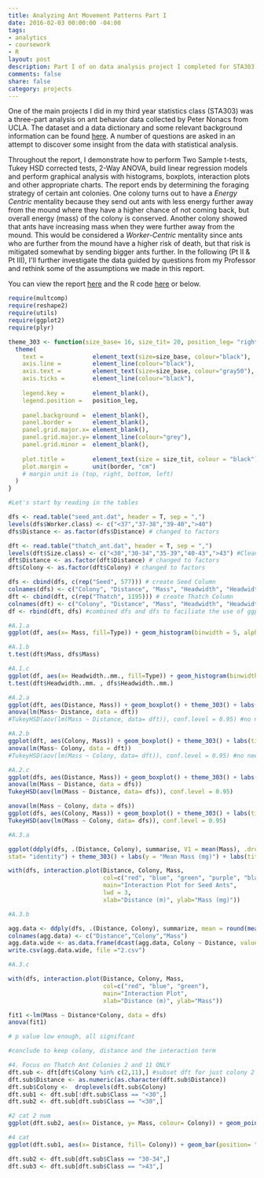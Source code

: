 ```yaml
---
title: Analyzing Ant Movement Patterns Part I
date: 2016-02-03 00:00:00 -04:00
tags:
- analytics
- coursework
- R
layout: post
description: Part I of on data analysis project I completed for STA303 at the University of Toronto. 
comments: false
share: false
category: projects
---
```


One of the main projects I did in my third year statistics class (STA303) was a three-part analysis on ant behavior data collected by Peter Nonacs from UCLA. The dataset and a data dictionary and some relevant background information can be found [here](http://www.stat.ucla.edu/projects/datasets/ant-explanation.html). A number of questions are asked in an attempt to discover some insight from the data with statistical analysis.

Throughout the report, I demonstrate how to perform Two Sample t-tests, Tukey HSD corrected tests, 2-Way ANOVA, build linear regression models and perform graphical analysis with histograms, boxplots, interaction plots and other appropriate charts. The report ends by determining the foraging strategy of certain ant colonies. One colony turns out to have a *Energy Centric* mentality because they send out ants with less energy further away from the mound where they have a higher chance of not coming back, but overall energy (mass) of the colony is conserved. Another colony showed that ants have increasing mass when they were further away from the mound. This would be considered a *Worker-Centric* mentality since ants who are further from the mound have a higher risk of death, but that risk is mitigated somewhat by sending bigger ants further. In the following (Pt II & Pt III), I'll further investigate the data guided by questions from my Professor and rethink some of the assumptions we made in this report. 

You can view the report [here](http://www.justinsjlee.com/A1_Report.pdf) and the R code [here](http://www.justinsjlee.com/A1.R) or below.

```r
require(multcomp)
require(reshape2)
require(utils)
require(ggplot2)
require(plyr)

theme_303 <- function(size_base= 16, size_tit= 20, position_leg= "right", border=c(0.25,0.25,0.25,0.25)) {
  theme(
    text =              element_text(size=size_base, colour="black"),
    axis.line =         element_line(colour="black"),
    axis.text =         element_text(size=size_base, colour="gray50"),
    axis.ticks =        element_line(colour="black"),
    
    legend.key =        element_blank(),
    legend.position =   position_leg,
    
    panel.background =  element_blank(),
    panel.border =      element_blank(),
    panel.grid.major.x= element_blank(),
    panel.grid.major.y= element_line(colour="grey"),
    panel.grid.minor =  element_blank(),
    
    plot.title =        element_text(size = size_tit, colour = "black"),
    plot.margin =       unit(border, "cm")
    # margin unit is (top, right, bottom, left)
  )
}

#Let's start by reading in the tables 

dfs <- read.table("seed_ant.dat", header = T, sep = ",")
levels(dfs$Worker.class) <- c("<37","37-38","39-40",">40")
dfs$Distance <- as.factor(dfs$Distance) # changed to factors

dft <- read.table("thatch_ant.dat", header = T, sep = ",")
levels(dft$Size.class) <- c("<30","30-34","35-39","40-43",">43") #Clean up levels
dft$Distance <- as.factor(dft$Distance) # changed to factors
dft$Colony <- as.factor(dft$Colony) # changed to factors

dfs <- cbind(dfs, c(rep("Seed", 577))) # create Seed Column
colnames(dfs) <- c("Colony", "Distance", "Mass", "Headwidth", "Headwidth..mm.", "Class", "Type")
dft <- cbind(dft, c(rep("Thatch", 1195))) # create Thatch Column
colnames(dft) <- c("Colony", "Distance", "Mass", "Headwidth", "Headwidth..mm.", "Class", "Type")
df <- rbind(dft, dfs) #combined dfs and dfs to faciliate the use of ggplot2

#A.1.a
ggplot(df, aes(x= Mass, fill=Type)) + geom_histogram(binwidth = 5, alpha = 0.7, position = "identity") + theme_303() + labs(y = "Count", x= "Mass (mg)") + labs(title = "Histogram of Thatch & Seed Ants by Mass")

#A.1.b
t.test(dft$Mass, dfs$Mass)

#A.1.c
ggplot(df, aes(x= Headwidth..mm., fill=Type)) + geom_histogram(binwidth = .05, alpha = 0.7, position = "identity") + theme_303() + labs(y = "Count") + labs(x = "Headwidth (mm)", title = "Histogram of Thatch & Seed Ants by Headwidth")
t.test(dft$Headwidth..mm. , dfs$Headwidth..mm.)

#A.2.a
ggplot(dft, aes(Distance, Mass)) + geom_boxplot() + theme_303() + labs(title = "Boxplot of Thatch Ant Mass by Distance", x = "Distance (m)", y= "Mass (mg)")
anova(lm(Mass~ Distance, data = dft))
#TukeyHSD(aov(lm(Mass ~ Distance, data= dft)), conf.level = 0.95) #no need because one-way ANOVA already states that they are not significantly different 

#A.2.b
ggplot(dft, aes(Colony, Mass)) + geom_boxplot() + theme_303() + labs(title = "Boxplot of Thatch Ant Mass by Colony", y= "Mass (mg)")
anova(lm(Mass~ Colony, data = dft))
#TukeyHSD(aov(lm(Mass ~ Colony, data= dft)), conf.level = 0.95) #no need...

#A.2.c
ggplot(dfs, aes(Distance, Mass)) + geom_boxplot() + theme_303() + labs(title = "Boxplot of Seed Ant Mass by Distance", y="Mass (mg)", x = "Distance (m)")
anova(lm(Mass ~ Distance, data = dfs))
TukeyHSD(aov(lm(Mass ~ Distance, data= dfs)), conf.level = 0.95)

anova(lm(Mass ~ Colony, data = dfs))
ggplot(dfs, aes(Colony, Mass)) + geom_boxplot() + theme_303() + labs(title = "Boxplot of Seed Ant Mass by Colony", y= "Mass (mg)", x = "Colony")
TukeyHSD(aov(lm(Mass ~ Colony, data= dfs)), conf.level = 0.95)

#A.3.a 

ggplot(ddply(dfs, .(Distance, Colony), summarise, V1 = mean(Mass), .drop= F), aes(x= Distance, y= V1, fill= Colony)) + geom_bar(position= "dodge",
stat= "identity") + theme_303() + labs(y = "Mean Mass (mg)") + labs(title = "Mean Mass of Seed Ants by Distance and Colony")

with(dfs, interaction.plot(Distance, Colony, Mass,
                           col=c("red", "blue", "green", "purple", "black", "grey", "violet", "magenta"),
                           main="Interaction Plot for Seed Ants",
                           lwd = 3,
                           xlab="Distance (m)", ylab="Mass (mg)")) 

#A.3.b

agg.data <- ddply(dfs, .(Distance, Colony), summarize, mean = round(mean(Mass),1))
colnames(agg.data) <- c("Distance","Colony","Mass")
agg.data.wide <- as.data.frame(dcast(agg.data, Colony ~ Distance, value.var = "Mass"))
write.csv(agg.data.wide, file ="2.csv")

#A.3.c

with(dfs, interaction.plot(Distance, Colony, Mass,
                           col=c("red", "blue", "green"),
                           main="Interaction Plot",
                           xlab="Distance (m)", ylab="Mass"))

fit1 <-lm(Mass ~ Distance*Colony, data = dfs)
anova(fit1)

# p value low enough, all signifcant 

#conclude to keep colony, distance and the interaction term

#4. Focus on Thatch Ant Colonies 2 and 11 ONLY 
dft.sub <- dft[dft$Colony %in% c(2,11),] #subset dft for just colony 2 and 11
dft.sub$Distance <- as.numeric(as.character(dft.sub$Distance))
dft.sub$Colony <-  droplevels(dft.sub$Colony)
dft.sub1 <- dft.sub[!dft.sub$Class == "<30",]
dft.sub2 <- dft.sub[dft.sub$Class == "<30",]

#2 cat 2 num
ggplot(dft.sub2, aes(x= Distance, y= Mass, colour= Colony)) + geom_point(color = "skyblue") + geom_smooth(method= "lm", se=F, color = "skyblue") + facet_wrap(~ Class) + theme_303() + labs(title ="Thatch Ant Mass by Distance for Colony 11 by Size", x="Distance (m)", y= "Mass (mg)")

#4 cat
ggplot(dft.sub1, aes(x= Distance, fill= Colony)) + geom_bar(position= "dodge") + facet_wrap(~ Class) + theme_303() + labs(title="Histogram of Thatch Ants by Distance for Colony 11by Size", x = "Distance (m)")

dft.sub2 <- dft.sub[dft.sub$Class == "30-34",]
dft.sub3 <- dft.sub[dft.sub$Class == ">43",]


```
